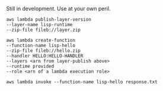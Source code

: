 
Still in development. Use at your own peril.

    aws lambda publish-layer-version
	--layer-name lisp-runtime
	--zip-file fileb://layer.zip

    aws lambda create-function
	--function-name lisp-hello
	--zip-file fileb://hello.zip
	--handler HELLO:HELLO-HANDLER
	--layers <arn from layer-publish above>
	--runtime provided
	--role <arn of a lambda execution role>

    aws lambda invoke --function-name lisp-hello response.txt

